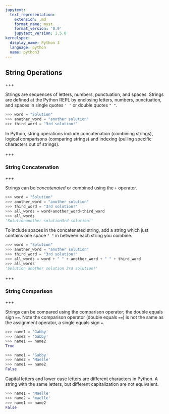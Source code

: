 ```yaml
---
jupytext:
  text_representation:
    extension: .md
    format_name: myst
    format_version: '0.9'
    jupytext_version: 1.5.0
kernelspec:
  display_name: Python 3
  language: python
  name: python3
---
```


## String Operations

+++

Strings are sequences of letters, numbers, punctuation, and spaces. Strings are defined at the Python REPL by enclosing letters, numbers, punctuation, and spaces in single quotes ```' '``` or double quotes ```" "```. 

```python
>>> word = "Solution"
>>> another_word = "another solution"
>>> third_word = "3rd solution!"
```

In Python, string operations include concatenation (combining strings), logical comparisons (comparing strings) and indexing (pulling specific characters out of strings).

+++

### String Concatenation

+++

Strings can be _concatenated_ or combined using the ```+``` operator.

```python
>>> word = "Solution"
>>> another_word = "another solution"
>>> third_word = "3rd solution!"
>>> all_words = word+another_word+third_word
>>> all_words
'Solutionanother solution3rd solution!'
```

To include spaces in the concatenated string, add a string which just contains one space ```" "``` in between each string you combine.

```python
>>> word = "Solution"
>>> another_word = "another solution"
>>> third_word = "3rd solution!"
>>> all_words = word + " " + another_word + " " + third_word
>>> all_words
'Solution another solution 3rd solution!'
```

+++

### String Comparison

+++

Strings can be compared using the comparison operator; the double equals sign ```==```. Note the comparison operator (double equals ```==```) is not the same as the assignment operator, a single equals sign ```=```.

```python
>>> name1 = 'Gabby'
>>> name2 = 'Gabby'
>>> name1 == name2
True
```

```python
>>> name1 = 'Gabby'
>>> name2 = 'Maelle'
>>> name1 == name2
False
```

Capital letters and lower case letters are different characters in Python. A string with the same letters, but different capitalization are not equivalent.

```python
>>> name1 = 'Maelle'
>>> name2 = 'maelle'
>>> name1 == name2
False
```

```{code-cell} ipython3

```
